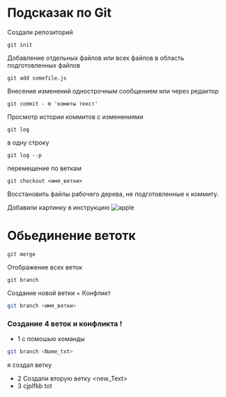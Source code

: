 # Подсказак по Git

Создали репозиторий 
```
git init
```
Добавление отдельных файлов или всех файлов в область подготовленных файлов
```
git add somefile.js
```
 Внесение изменений однострочным сообщением или через редактор
 ```
 git commit - m 'комиты текст'
 ```
  Просмотр истории коммитов с изменениями
  ```
  git log
  ```
  в одну строку 
  ```
  git log --p
  ```
  перемещение по веткам

  ```
  git checkout <имя_ветки>
  ```
  Восстановить файлы рабочего дерева, не подготовленные к коммиту.

  Добавили картинку в инструкцию
  ![apple](apple.ipg.jpg)

  # Обьединение ветотк
  ```
  git merge
  ```
  Отображение всех веток 
  ```
  git branch
  ```

  Создание новой ветки + Конфликт

```sh
git branch <имя_ветки>
```

  ### Создание 4 веток и конфликта !
 * 1 с помошью команды 
  ```sh
git branch <Name_txt>
```
я создал ветку 
* 2 Создали вторую ветку <new_Text>
* 3 cjplfkb tot <Textnew>


